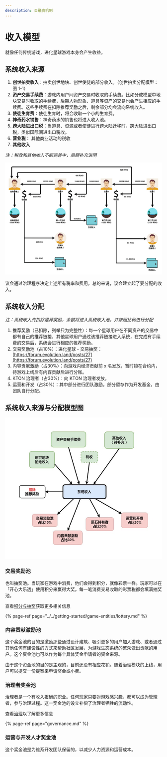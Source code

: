 ```yaml
---
description: 自融资机制
---
```


# 收入模型

就像任何传统游戏，进化星球游戏本身会产生收益。

## 系统收入来源

1. **创世拍卖收入**：拍卖创世地块、创世使徒的部分收入。（创世拍卖分配模型：图 1-1）
2. **资产交易手续费**：游戏内用户间资产交易时收取的手续费。比如分成模型中地块交易时收取的手续费，后期人物形象、道具等资产的交易也会产生相应的手续费。这些手续费在扣除推荐奖励之后，剩余部分均会流向系统收入。
3. **使徒生育费**：使徒生育时，将会收取一个小的生育费。
4. **神奇药水销售**：神奇药水的销售也将进入收入池。
5. **跨大陆进出口税**：当道具、资源或者使徒进行跨大陆迁移时，跨大陆进出口税，类似国际间进出口税收。
6. **营业税**： 其他商业活动的税收
7. **其他收入**

_注：税收和其他收入不断完善中，后期补充说明_

![1-1](../../.gitbook/assets/advanced-evolution-land-dao-revenue-cn-1%20%282%29.png)

议会通过治理程序决定上述所有税率和费用。总的来说，议会建立起了要分配的收入。

## 系统收入分配

_注：系统收入先扣除推荐奖励，余额将进入系统收入池，并按照比例进行分配_

1. 推荐奖励（已扣除，列举只为完整性）：每一个星球用户在不同资产的交易中都有自己的推荐链接，其他星球用户通过该推荐链接进入系统，在完成有手续费的交易后，系统会进行相应的推荐奖励。
2. 交易奖励池（占10%）：进化星球 - 交易抽奖：[https://forum.evolution.land/posts/27](https://forum.evolution.land/posts/27)
3. 内容贡献激励（占30%）：向游戏内经济贡献前 x 名发放，暂时锁在合约内，待游戏上线后有内容贡献后进行分账。
4. KTON 治理者（占30%）：向 KTON 治理者发放。
5. 运营和开发（占30%）：其中部分进行团队激励，部分留存作为开发基金，由团队自行分配。

## 系统收入来源与分配模型图

![](../../.gitbook/assets/advanced-evolution-land-dao-revenue-cn-2.jpg)

### 交易奖励池

也叫抽奖池。当玩家在游戏中消费，他们会得到积分，就像彩票一样。玩家可以在「开心大乐透」使用积分来赢得大奖。每一笔消费交易收取的彩票税都会填满抽奖池。

查看[积分与抽奖](../../getting-started/game-entities/lottery.md)获取更多相关信息

{% page-ref page="../../getting-started/game-entities/lottery.md" %}

### 内容贡献激励池

这个奖金池的目的是激励那些通过设计建筑、吸引更多的用户加入游戏、或者通过其他任何有建设性的方式来帮助社区发展，为游戏生态系统的繁荣做出贡献的用户。这个资金池也可以作为每个具体奖金申请者的资金来源。

由于这个资金池的目的是主观的，目前还没有相应花销。随着治理模块的上线，用户可以提交一份提案来申请奖金或小费。

### 治理者奖金池

治理者是一个有收入报酬的职业。任何玩家只要对游戏感兴趣，都可以成为管理者，参与治理过程。这一奖金池的设立补偿了治理者牺牲的流动性。

查看[治理](governance.md)以了解更多信息

{% page-ref page="governance.md" %}

### 运营与开发人才奖金池

这个奖金池是为维系开发团队保留的，以减少人力资源和运营成本。

